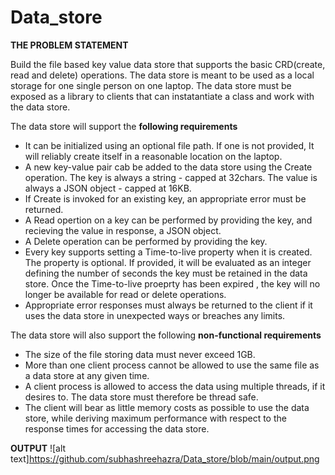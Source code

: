 # Data_store

**THE PROBLEM STATEMENT**

Build the file based key value data store that supports the basic CRD(create, read and delete) operations. The data store is meant to be used as a local storage for one single person on one laptop. The data store must be exposed as a library to clients that can  instatantiate a class and work with the data store.

The data store will support the **following requirements**

  - It can be initialized using an optional file path. If one is not provided, It will reliably create itself in a reasonable location on the laptop.
  - A new key-value pair cab be added to the data store using the Create operation. The key is always a string - capped at 32chars. The value is always a JSON object -  capped at 16KB.
  - If Create is invoked for an existing key, an appropriate error must be returned.
  - A Read opertion on a key can be performed by providing the key, and recieving the value in response, a JSON object.
  - A Delete operation can be performed by providing the key.
  - Every key supports setting a Time-to-live property when it is created. The property is optional. If provided, it will be evaluated as an integer defining the number of seconds the key must be retained in the data store. Once the Time-to-live proeprty has been expired , the key will no longer be available for read or delete operations.
  - Appropriate error responses must always be returned to the client if it uses the data store in unexpected ways or breaches any limits.

The data store will also support the following **non-functional requirements**
  - The size of the file storing data must never exceed 1GB.
  - More than one client process cannot be allowed to use the same file as a data store at any given time.
  - A client process is allowed to access the data using multiple threads, if it desires to. The data store must therefore be thread safe.
  - The client will bear as little memory  costs as possible to use the data store, while deriving maximum performance with respect to the response times for accessing the data store.
  
  **OUTPUT**
  ![alt text]https://github.com/subhashreehazra/Data_store/blob/main/output.png

